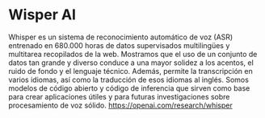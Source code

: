 # Wisper AI

Whisper es un sistema de reconocimiento automático de voz (ASR) entrenado en 680.000 horas de datos supervisados multilingües y multitarea recopilados de la web. Mostramos que el uso de un conjunto de datos tan grande y diverso conduce a una mayor solidez a los acentos, el ruido de fondo y el lenguaje técnico. Además, permite la transcripción en varios idiomas, así como la traducción de esos idiomas al inglés. Somos modelos de código abierto y código de inferencia que sirven como base para crear aplicaciones útiles y para futuras investigaciones sobre procesamiento de voz sólido.
https://openai.com/research/whisper
